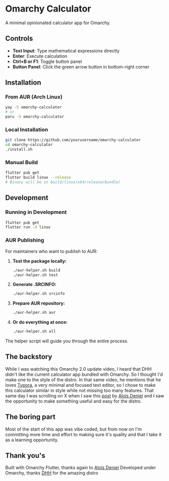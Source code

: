 # Omarchy Calculator

A minimal opinionated calculator app for Omarchy.

## Controls

- **Text Input**: Type mathematical expressions directly
- **Enter**: Execute calculation
- **Ctrl+B or F1**: Toggle button panel
- **Button Panel**: Click the green arrow button in bottom-right corner

## Installation

### From AUR (Arch Linux)

```bash
yay -S omarchy-calculator
# or
paru -S omarchy-calculator
```

### Local Installation

```bash
git clone https://github.com/yourusername/omarchy-calculator
cd omarchy-calculator
./install.sh
```

### Manual Build

```bash
flutter pub get
flutter build linux --release
# Binary will be in build/linux/x64/release/bundle/
```

## Development

### Running in Development

```bash
flutter pub get
flutter run -d linux
```

### AUR Publishing

For maintainers who want to publish to AUR:

1. **Test the package locally:**

   ```bash
   ./aur-helper.sh build
   ./aur-helper.sh test
   ```

2. **Generate .SRCINFO:**

   ```bash
   ./aur-helper.sh srcinfo
   ```

3. **Prepare AUR repository:**

   ```bash
   ./aur-helper.sh aur
   ```

4. **Or do everything at once:**
   ```bash
   ./aur-helper.sh all
   ```

The helper script will guide you through the entire process.

## The backstory

While I was watching this Omarchy 2.0 update video, I heard that DHH didn't like the current calculator app bundled with Omarchy. So I thought I'd make one to the style of the distro.
In that same video, he mentions that he loves [Typora](https://typora.io/), a very minimal and focused text editor, so I chose to make this calculator similar in style while not missing too many features.
That same day I was scrolling on X when I saw this [post](https://x.com/aloisdeniel/status/1959979080331518079) by [Aloïs Deniel](https://x.com/aloisdeniel) and I saw the opportunity to make something useful and easy for the distro.

## The boring part

Most of the start of this app was vibe coded, but from now on I'm committing more time and effort to making sure it's quality and that I take it as a learning opportunity.

## Thank you's

Built with Omarchy Flutter, thanks again to [Aloïs Deniel](https://x.com/aloisdeniel)
Developed under Omarchy, thanks [DHH](https://x.com/dhh) for the amazing distro
